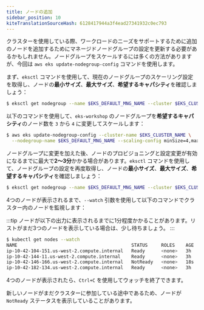 ```yaml
---
title: ノードの追加
sidebar_position: 10
kiteTranslationSourceHash: 6128417944a3f4ead27341932c0ec793
---
```


クラスターを使用している際、ワークロードのニーズをサポートするために追加のノードを追加するためにマネージドノードグループの設定を更新する必要があるかもしれません。ノードグループをスケールするには多くの方法がありますが、今回は `aws eks update-nodegroup-config` コマンドを使用します。

まず、`eksctl` コマンドを使用して、現在のノードグループのスケーリング設定を取得し、ノードの**最小サイズ**、**最大サイズ**、**希望するキャパシティ**を確認しましょう：

```bash
$ eksctl get nodegroup --name $EKS_DEFAULT_MNG_NAME --cluster $EKS_CLUSTER_NAME
```

以下のコマンドを使用して、`eks-workshop` のノードグループを**希望するキャパシティ**のノード数を `3` から `4` に変更してスケールします：

```bash
$ aws eks update-nodegroup-config --cluster-name $EKS_CLUSTER_NAME \
  --nodegroup-name $EKS_DEFAULT_MNG_NAME --scaling-config minSize=4,maxSize=6,desiredSize=4
```

ノードグループに変更を加えた後、ノードのプロビジョニングと設定変更が有効になるまでに最大で**2〜3分**かかる場合があります。`eksctl` コマンドを使用して、ノードグループの設定を再度取得し、ノードの**最小サイズ**、**最大サイズ**、**希望するキャパシティ**を確認しましょう：

```bash hook=wait-node
$ eksctl get nodegroup --name $EKS_DEFAULT_MNG_NAME --cluster $EKS_CLUSTER_NAME
```

4つのノードが表示されるまで、`--watch` 引数を使用して以下のコマンドでクラスター内のノードを監視します：

:::tip
ノードが以下の出力に表示されるまでに1分程度かかることがあります。リストがまだ3つのノードを表示している場合は、少し待ちましょう。
:::

```bash test=false
$ kubectl get nodes --watch
NAME                                          STATUS     ROLES    AGE  VERSION
ip-10-42-104-151.us-west-2.compute.internal   Ready      <none>   3h   vVAR::KUBERNETES_NODE_VERSION
ip-10-42-144-11.us-west-2.compute.internal    Ready      <none>   3h   vVAR::KUBERNETES_NODE_VERSION
ip-10-42-146-166.us-west-2.compute.internal   NotReady   <none>   18s  vVAR::KUBERNETES_NODE_VERSION
ip-10-42-182-134.us-west-2.compute.internal   Ready      <none>   3h   vVAR::KUBERNETES_NODE_VERSION
```

4つのノードが表示されたら、`Ctrl+C` を使用してウォッチを終了できます。

新しいノードがまだクラスターに参加している途中であるため、ノードが `NotReady` ステータスを表示していることがあります。

